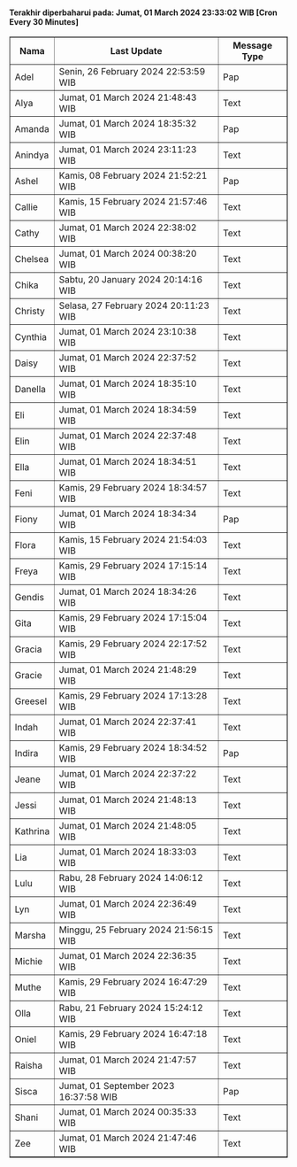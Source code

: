 #### Terakhir diperbaharui pada: Jumat, 01 March 2024 23:33:02 WIB [Cron Every 30 Minutes]

<table border='1'><tr><th>Nama</th><th>Last Update</th><th>Message Type</th></tr><tr><td>Adel</td><td>Senin, 26 February 2024 22:53:59 WIB</td><td>Pap</td></tr><tr><td>Alya</td><td>Jumat, 01 March 2024 21:48:43 WIB</td><td>Text</td></tr><tr><td>Amanda</td><td>Jumat, 01 March 2024 18:35:32 WIB</td><td>Pap</td></tr><tr><td>Anindya</td><td>Jumat, 01 March 2024 23:11:23 WIB</td><td>Text</td></tr><tr><td>Ashel</td><td>Kamis, 08 February 2024 21:52:21 WIB</td><td>Pap</td></tr><tr><td>Callie</td><td>Kamis, 15 February 2024 21:57:46 WIB</td><td>Text</td></tr><tr><td>Cathy</td><td>Jumat, 01 March 2024 22:38:02 WIB</td><td>Text</td></tr><tr><td>Chelsea</td><td>Jumat, 01 March 2024 00:38:20 WIB</td><td>Text</td></tr><tr><td>Chika</td><td>Sabtu, 20 January 2024 20:14:16 WIB</td><td>Text</td></tr><tr><td>Christy</td><td>Selasa, 27 February 2024 20:11:23 WIB</td><td>Text</td></tr><tr><td>Cynthia</td><td>Jumat, 01 March 2024 23:10:38 WIB</td><td>Text</td></tr><tr><td>Daisy</td><td>Jumat, 01 March 2024 22:37:52 WIB</td><td>Text</td></tr><tr><td>Danella</td><td>Jumat, 01 March 2024 18:35:10 WIB</td><td>Text</td></tr><tr><td>Eli</td><td>Jumat, 01 March 2024 18:34:59 WIB</td><td>Text</td></tr><tr><td>Elin</td><td>Jumat, 01 March 2024 22:37:48 WIB</td><td>Text</td></tr><tr><td>Ella</td><td>Jumat, 01 March 2024 18:34:51 WIB</td><td>Text</td></tr><tr><td>Feni</td><td>Kamis, 29 February 2024 18:34:57 WIB</td><td>Text</td></tr><tr><td>Fiony</td><td>Jumat, 01 March 2024 18:34:34 WIB</td><td>Pap</td></tr><tr><td>Flora</td><td>Kamis, 15 February 2024 21:54:03 WIB</td><td>Text</td></tr><tr><td>Freya</td><td>Kamis, 29 February 2024 17:15:14 WIB</td><td>Text</td></tr><tr><td>Gendis</td><td>Jumat, 01 March 2024 18:34:26 WIB</td><td>Text</td></tr><tr><td>Gita</td><td>Kamis, 29 February 2024 17:15:04 WIB</td><td>Text</td></tr><tr><td>Gracia</td><td>Kamis, 29 February 2024 22:17:52 WIB</td><td>Text</td></tr><tr><td>Gracie</td><td>Jumat, 01 March 2024 21:48:29 WIB</td><td>Text</td></tr><tr><td>Greesel</td><td>Kamis, 29 February 2024 17:13:28 WIB</td><td>Text</td></tr><tr><td>Indah</td><td>Jumat, 01 March 2024 22:37:41 WIB</td><td>Text</td></tr><tr><td>Indira</td><td>Kamis, 29 February 2024 18:34:52 WIB</td><td>Pap</td></tr><tr><td>Jeane</td><td>Jumat, 01 March 2024 22:37:22 WIB</td><td>Text</td></tr><tr><td>Jessi</td><td>Jumat, 01 March 2024 21:48:13 WIB</td><td>Text</td></tr><tr><td>Kathrina</td><td>Jumat, 01 March 2024 21:48:05 WIB</td><td>Text</td></tr><tr><td>Lia</td><td>Jumat, 01 March 2024 18:33:03 WIB</td><td>Text</td></tr><tr><td>Lulu</td><td>Rabu, 28 February 2024 14:06:12 WIB</td><td>Text</td></tr><tr><td>Lyn</td><td>Jumat, 01 March 2024 22:36:49 WIB</td><td>Text</td></tr><tr><td>Marsha</td><td>Minggu, 25 February 2024 21:56:15 WIB</td><td>Text</td></tr><tr><td>Michie</td><td>Jumat, 01 March 2024 22:36:35 WIB</td><td>Text</td></tr><tr><td>Muthe</td><td>Kamis, 29 February 2024 16:47:29 WIB</td><td>Text</td></tr><tr><td>Olla</td><td>Rabu, 21 February 2024 15:24:12 WIB</td><td>Text</td></tr><tr><td>Oniel</td><td>Kamis, 29 February 2024 16:47:18 WIB</td><td>Text</td></tr><tr><td>Raisha</td><td>Jumat, 01 March 2024 21:47:57 WIB</td><td>Text</td></tr><tr><td>Sisca</td><td>Jumat, 01 September 2023 16:37:58 WIB</td><td>Pap</td></tr><tr><td>Shani</td><td>Jumat, 01 March 2024 00:35:33 WIB</td><td>Text</td></tr><tr><td>Zee</td><td>Jumat, 01 March 2024 21:47:46 WIB</td><td>Text</td></tr></table>